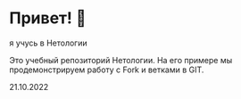 # Привет! 👋

я учусь в Нетологии

Это учебный репозиторий Нетологии. На его примере мы продемонстрируем работу с Fork и ветками в GIT. 

21.10.2022